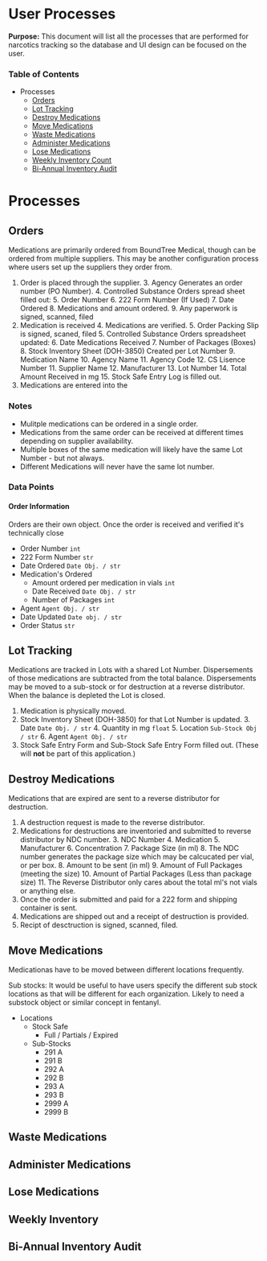 # User Processes

**Purpose:** This document will list all the processes that are performed for narcotics tracking so the database and UI design can be focused on the user.

### Table of Contents
- Processes
	- [Orders](#orders)
	- [Lot Tracking](#lots)
	- [Destroy Medications](#destruction)
	- [Move Medications](#move)
	- [Waste Medications](#waste)
	- [Administer Medications](#administer)
	- [Lose Medications](#lose)
	- [Weekly Inventory Count](#weekly-inventory)
	- [Bi-Annual Inventory Audit](#biannual-inventory)

# Processes

<a name="orders"></a>
## Orders
Medications are primarily ordered from BoundTree Medical, though can be ordered from multiple suppliers. This may be another configuration process where users set up the suppliers they order from.

1. Order is placed through the supplier.
    3. Agency Generates an order number (PO Number).
    4. Controlled Substance Orders spread sheet filled out:
        5. Order Number
        6. 222 Form Number (If Used)
        7. Date Ordered
        8. Medications and amount ordered.
    9. Any paperwork is signed, scanned, filed
2. Medication is received
    4. Medications are verified.
    5. Order Packing Slip is signed, scaned, filed
    5. Controlled Substance Orders spreadsheet updated:
        6. Date Medications Received
        7. Number of Packages (Boxes)
    8. Stock Inventory Sheet (DOH-3850) Created per Lot Number
        9. Medication Name
        10. Agency Name
        11. Agency Code
        12. CS Lisence Number
        11. Supplier Name
        12. Manufacturer
        13. Lot Number
        14. Total Amount Received in mg
    15. Stock Safe Entry Log is filled out.
4. Medications are entered into the 

### Notes
* Mulitple medications can be ordered in a single order.
* Medications from the same order can be received at different times depending on supplier availability.
* Multiple boxes of the same medication will likely have the same Lot Number - but not always.
* Different Medications will never have the same lot number.

### Data Points
#### Order Information
Orders are their own object. Once the order is received and verified it's technically close
* Order Number `int`
* 222 Form Number `str`
* Date Ordered `Date Obj. / str`
* Medication's Ordered
    * Amount ordered per medication in vials `int`
    * Date Received `Date Obj. / str`
    * Number of Packages `int`
* Agent `Agent Obj. / str`
* Date Updated `Date obj. / str`
* Order Status `str`

<a name="lots"></a>
## Lot Tracking
Medications are tracked in Lots with a shared Lot Number. Dispersements of those medications are subtracted from the total balance. Dispersements may be moved to a sub-stock or for destruction at a reverse distributor. When the balance is depleted the Lot is closed. 

1. Medication is physically moved.
2. Stock Inventory Sheet (DOH-3850) for that Lot Number is updated.
    3. Date `Date Obj. / str`
    4. Quantity in mg `float`
    5. Location `Sub-Stock Obj / str`
    6. Agent `Agent Obj. / str`
7. Stock Safe Entry Form and Sub-Stock Safe Entry Form filled out. (These will **not** be part of this application.)



<a name="destruction"></a>
## Destroy Medications
Medications that are expired are sent to a reverse distributor for destruction. 

1. A destruction request is made to the reverse distributor.
2. Medications for destructions are inventoried and submitted to reverse distributor by NDC number.
    3. NDC Number
    4. Medication
    5. Manufacturer
    6. Concentration
    7. Package Size (in ml)
        8. The NDC number generates the package size which may be calcucated per vial, or per box.
    8. Amount to be sent (in ml)
        9. Amount of Full Packages (meeting the size)
        10. Amount of Partial Packages (Less than package size)
        11. The Reverse Distributor only cares about the total ml's not vials or anything else.
12. Once the order is submitted and paid for a 222 form and shipping container is sent.
13. Medications are shipped out and a receipt of destruction  is provided.
14. Recipt of desctruction is signed, scanned, filed.

<a name="move"></a>
## Move Medications
Medicationas have to be moved between different locations frequently. 

Sub stocks: It would be useful to have users specify the different sub stock locations as that will be different for each organization. Likely to need a substock object or similar concept in fentanyl.

- Locations
	- Stock Safe
		- Full / Partials / Expired
	- Sub-Stocks
		- 291 A
		- 291 B
		- 292 A
		- 292 B
		- 293 A
		- 293 B
		- 2999 A
		- 2999 B


<a name="waste"></a>
## Waste Medications

<a name="administer"></a>
## Administer Medications

<a name="lose"></a>
## Lose Medications

<a name="weekly-inventory"></a>
## Weekly Inventory

<a name="biannual-inventory"></a>
## Bi-Annual Inventory Audit


